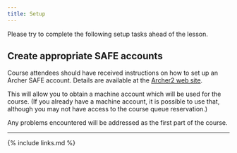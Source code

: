 ```yaml
---
title: Setup
---
```


Please try to complete the following setup tasks ahead of the lesson. 

## Create appropriate SAFE accounts

<p>
Course attendees should have received instructions on how to
set up an Archer SAFE account. Details are available at the
<a href="https://docs.archer2.ac.uk/quick-start/quickstart-users/">Archer2
web site</a>.
</p>

<p>
This will allow you to obtain a machine account which will be used for
the course. (If you already have a machine account, it is possible to
use that, although you may not have access to the course queue
reservation.)
</p>

<p>
Any problems encountered will be addressed as the first part of the course.
</p>

<hr/>

{% include links.md %}

